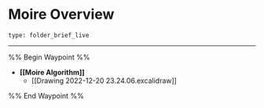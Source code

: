 # Moire Overview
 
```ccard
type: folder_brief_live
```

---

%% Begin Waypoint %%
- **[[Moire Algorithm]]**
	- [[Drawing 2022-12-20 23.24.06.excalidraw]]

%% End Waypoint %%